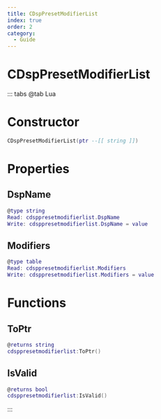```yaml
---
title: CDspPresetModifierList
index: true
order: 2
category:
  - Guide
---
```


# CDspPresetModifierList

::: tabs
@tab Lua
# Constructor
```lua
CDspPresetModifierList(ptr --[[ string ]])
```
# Properties
## DspName 
```lua
@type string
Read: cdsppresetmodifierlist.DspName
Write: cdsppresetmodifierlist.DspName = value
```
## Modifiers 
```lua
@type table
Read: cdsppresetmodifierlist.Modifiers
Write: cdsppresetmodifierlist.Modifiers = value
```
# Functions
## ToPtr
```lua
@returns string
cdsppresetmodifierlist:ToPtr()
```
## IsValid
```lua
@returns bool
cdsppresetmodifierlist:IsValid()
```

:::